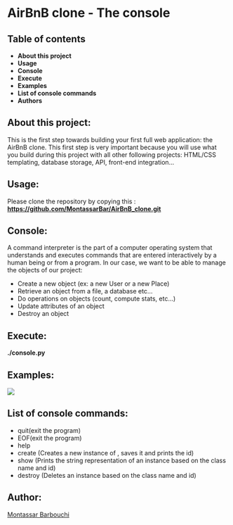 # AirBnB clone - The console


## Table of contents 
 - **About this project**
 - **Usage**
 - **Console**
 - **Execute**
 - **Examples**
 - **List of console commands**
 - **Authors**


## About this project:
This is the first step towards building your first full web application: the AirBnB clone. This first step is very important because you will use what you build during this project with all other following projects: HTML/CSS templating, database storage, API, front-end integration…

## Usage:
Please clone the repository by copying this :
**https://github.com/MontassarBar/AirBnB_clone.git**

## Console:
A command interpreter is the part of a computer operating system that understands and executes commands that are entered interactively by a human being or from a program. In our case, we want to be able to manage the objects of our project:
 - Create a new object (ex: a new User or a new Place)
 - Retrieve an object from a file, a database etc…
 - Do operations on objects (count, compute stats, etc…)
 - Update attributes of an object
 - Destroy an object

## Execute:
**./console.py**

## Examples:
<img src="https://imgur.com/BQW5tQx">


## List of console commands:
 - quit(exit the program)
 - EOF(exit the program)
 - help
 - create <class>(Creates a new instance of <class>, saves it and prints the id)
 - show <class><id>(Prints the string representation of an instance based on the class name and id)
 - destroy <class><id>(Deletes an instance based on the class name and id)


## Author:
[Montassar Barbouchi](https://github.com/MontassarBar)
